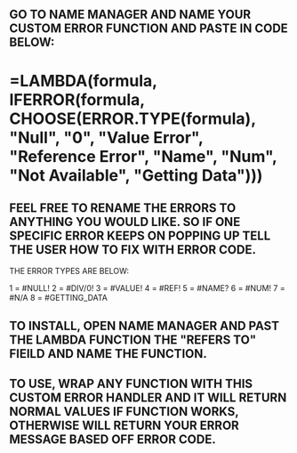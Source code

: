 ## GO TO NAME MANAGER AND NAME YOUR CUSTOM ERROR FUNCTION AND PASTE IN CODE BELOW:

# =LAMBDA(formula, IFERROR(formula, CHOOSE(ERROR.TYPE(formula), "Null", "0", "Value Error", "Reference Error", "Name", "Num", "Not Available", "Getting Data")))

## FEEL FREE TO RENAME THE ERRORS TO ANYTHING YOU WOULD LIKE. SO IF ONE SPECIFIC ERROR KEEPS ON POPPING UP TELL THE USER HOW TO FIX WITH ERROR CODE. 

THE ERROR TYPES ARE BELOW:

1 = #NULL!
2 = #DIV/0!
3 = #VALUE!
4 = #REF!
5 = #NAME?
6 = #NUM!
7 = #N/A
8 = #GETTING_DATA


## TO INSTALL, OPEN NAME MANAGER AND PAST THE LAMBDA FUNCTION THE "REFERS TO" FIEILD AND NAME THE FUNCTION.

## TO USE, WRAP ANY FUNCTION WITH THIS CUSTOM ERROR HANDLER AND IT WILL RETURN NORMAL VALUES IF FUNCTION WORKS, OTHERWISE WILL RETURN YOUR ERROR MESSAGE BASED OFF ERROR CODE.


